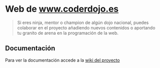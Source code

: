 # Web de www.coderdojo.es

> Si eres ninja, mentor o champion de algún dojo nacional, puedes colaborar en el proyecto añadiendo nuevos contenidos o aportando tu granito de arena en la programación de la web.

## Documentación

Para ver la documentación accede a la [wiki del proyecto](https://github.com/CoderDojoES/coderdojoes.github.io/wiki)
